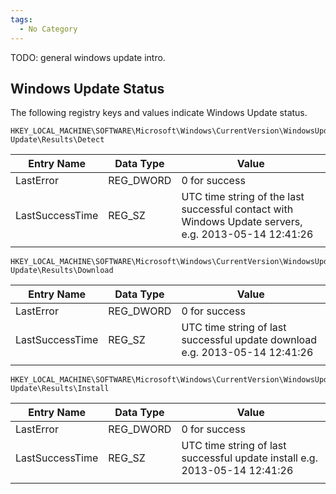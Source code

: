 ```yaml
---
tags:
  - No Category
---
```

TODO: general windows update intro.

## Windows Update Status

The following registry keys and values indicate Windows Update status.

    HKEY_LOCAL_MACHINE\SOFTWARE\Microsoft\Windows\CurrentVersion\WindowsUpdate\Auto Update\Results\Detect

| Entry Name      | Data Type | Value                                                                                                |
|-----------------|-----------|------------------------------------------------------------------------------------------------------|
| LastError       | REG_DWORD | 0 for success                                                                                        |
| LastSuccessTime | REG_SZ    | UTC time string of the last successful contact with Windows Update servers, e.g. 2013-05-14 12:41:26 |
|                 |           |                                                                                                      |

    HKEY_LOCAL_MACHINE\SOFTWARE\Microsoft\Windows\CurrentVersion\WindowsUpdate\Auto Update\Results\Download

| Entry Name      | Data Type | Value                                                                       |
|-----------------|-----------|-----------------------------------------------------------------------------|
| LastError       | REG_DWORD | 0 for success                                                               |
| LastSuccessTime | REG_SZ    | UTC time string of last successful update download e.g. 2013-05-14 12:41:26 |
|                 |           |                                                                             |

    HKEY_LOCAL_MACHINE\SOFTWARE\Microsoft\Windows\CurrentVersion\WindowsUpdate\Auto Update\Results\Install

| Entry Name      | Data Type | Value                                                                      |
|-----------------|-----------|----------------------------------------------------------------------------|
| LastError       | REG_DWORD | 0 for success                                                              |
| LastSuccessTime | REG_SZ    | UTC time string of last successful update install e.g. 2013-05-14 12:41:26 |
|                 |           |                                                                            |